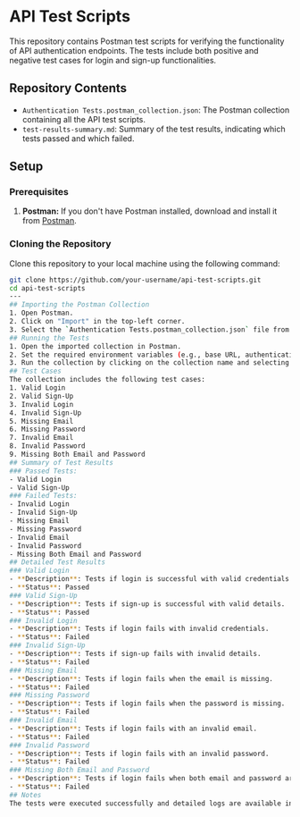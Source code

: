 # API Test Scripts

This repository contains Postman test scripts for verifying the functionality of API authentication endpoints. The tests include both positive and negative test cases for login and sign-up functionalities.

## Repository Contents

- `Authentication Tests.postman_collection.json`: The Postman collection containing all the API test scripts.
- `test-results-summary.md`: Summary of the test results, indicating which tests passed and which failed.

## Setup

### Prerequisites

1. **Postman:** If you don't have Postman installed, download and install it from [Postman](https://www.postman.com/downloads/).

### Cloning the Repository

Clone this repository to your local machine using the following command:

```sh
git clone https://github.com/your-username/api-test-scripts.git
cd api-test-scripts
---
## Importing the Postman Collection
1. Open Postman.
2. Click on "Import" in the top-left corner.
3. Select the `Authentication Tests.postman_collection.json` file from the cloned repository folder.
## Running the Tests
1. Open the imported collection in Postman.
2. Set the required environment variables (e.g., base URL, authentication tokens) if needed.
3. Run the collection by clicking on the collection name and selecting "Run Collection."
## Test Cases
The collection includes the following test cases:
1. Valid Login
2. Valid Sign-Up
3. Invalid Login
4. Invalid Sign-Up
5. Missing Email
6. Missing Password
7. Invalid Email
8. Invalid Password
9. Missing Both Email and Password
## Summary of Test Results
### Passed Tests:
- Valid Login
- Valid Sign-Up
### Failed Tests:
- Invalid Login
- Invalid Sign-Up
- Missing Email
- Missing Password
- Invalid Email
- Invalid Password
- Missing Both Email and Password
## Detailed Test Results
### Valid Login
- **Description**: Tests if login is successful with valid credentials.
- **Status**: Passed
### Valid Sign-Up
- **Description**: Tests if sign-up is successful with valid details.
- **Status**: Passed
### Invalid Login
- **Description**: Tests if login fails with invalid credentials.
- **Status**: Failed
### Invalid Sign-Up
- **Description**: Tests if sign-up fails with invalid details.
- **Status**: Failed
### Missing Email
- **Description**: Tests if login fails when the email is missing.
- **Status**: Failed
### Missing Password
- **Description**: Tests if login fails when the password is missing.
- **Status**: Failed
### Invalid Email
- **Description**: Tests if login fails with an invalid email.
- **Status**: Failed
### Invalid Password
- **Description**: Tests if login fails with an invalid password.
- **Status**: Failed
### Missing Both Email and Password
- **Description**: Tests if login fails when both email and password are missing.
- **Status**: Failed
## Notes
The tests were executed successfully and detailed logs are available in Postman for review. Screenshots and additional logs can be attached if needed.